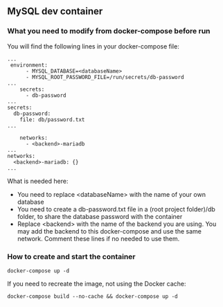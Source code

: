 ## MySQL dev container

### What you need to modify from docker-compose before run

You will find the following lines in your docker-compose file:

```
...
 environment:
      - MYSQL_DATABASE=<databaseName>
      - MYSQL_ROOT_PASSWORD_FILE=/run/secrets/db-password
...
    secrets:
      - db-password
...
secrets:
  db-password:
    file: db/password.txt
...

    networks:
      - <backend>-mariadb
...
networks:
  <backend>-mariadb: {}
...
```

What is needed here:
- You need to replace \<databaseName> with the name of your own database
- You need to create a db-password.txt file in a (root project folder)/db folder, to share the database password with the container
- Replace \<backend> with the name of the backend you are using. You may add the backend to this docker-compose and use the same network. Comment these lines if no needed to use them.

### How to create and start the container

```
docker-compose up -d
```

If you need to recreate the image, not using the Docker cache:

```
docker-compose build --no-cache && docker-compose up -d